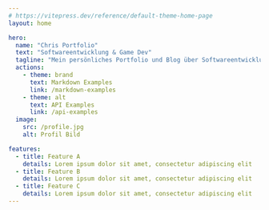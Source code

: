 ```yaml
---
# https://vitepress.dev/reference/default-theme-home-page
layout: home

hero:
  name: "Chris Portfolio"
  text: "Softwareentwicklung & Game Dev"
  tagline: "Mein persönliches Portfolio und Blog über Softwareentwicklung & Game Dev"
  actions:
    - theme: brand
      text: Markdown Examples
      link: /markdown-examples
    - theme: alt
      text: API Examples
      link: /api-examples
  image:
    src: /profile.jpg
    alt: Profil Bild

features:
  - title: Feature A
    details: Lorem ipsum dolor sit amet, consectetur adipiscing elit
  - title: Feature B
    details: Lorem ipsum dolor sit amet, consectetur adipiscing elit
  - title: Feature C
    details: Lorem ipsum dolor sit amet, consectetur adipiscing elit
---
```

